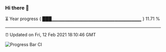 ### Hi there 👋

⏳ Year progress { ███▁▁▁▁▁▁▁▁▁▁▁▁▁▁▁▁▁▁▁▁▁▁▁▁▁▁▁ } 11.71 %

---

⏰ Updated on Fri, 12 Feb 2021 18:10:46 GMT

![Progress Bar CI](https://github.com/liununu/liununu/workflows/Progress%20Bar%20CI/badge.svg)
